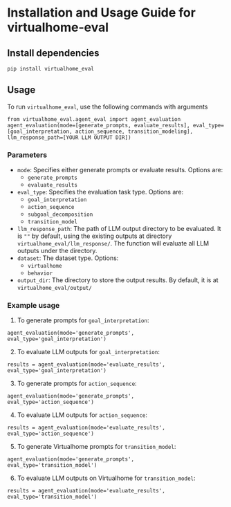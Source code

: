 # Installation and Usage Guide for virtualhome-eval


## Install dependencies
```
pip install virtualhome_eval
```

## Usage
To run `virtualhome_eval`, use the following commands with arguments
```
from virtualhome_eval.agent_eval import agent_evaluation
agent_evaluation(mode=[generate_prompts, evaluate_results], eval_type=[goal_interpretation, action_sequence, transition_modeling], llm_response_path=[YOUR LLM OUTPUT DIR])
```

### Parameters
- `mode`: Specifies either generate prompts or evaluate results. Options are:
  - `generate_prompts` 
  - `evaluate_results`
- `eval_type`: Specifies the evaluation task type. Options are:
  - `goal_interpretation`
  - `action_sequence`
  - `subgoal_decomposition`
  - `transition_model`
- `llm_response_path`: The path of LLM output directory to be evaluated. It is `""` by default, using the existing outputs at directory `virtualhome_eval/llm_response/`. The function will evaluate all LLM outputs under the directory.
- `dataset`: The dataset type. Options:
  - `virtualhome`
  - `behavior`
- `output_dir`: The directory to store the output results. By default, it is at `virtualhome_eval/output/`

### Example usage
1. To generate prompts for `goal_interpretation`:
```
agent_evaluation(mode='generate_prompts',  eval_type='goal_interpretation')
```
2. To evaluate LLM outputs for `goal_interpretation`:
```
results = agent_evaluation(mode='evaluate_results', eval_type='goal_interpretation')
```
3. To generate prompts for `action_sequence`:
```
agent_evaluation(mode='generate_prompts',  eval_type='action_sequence')
```
4. To evaluate LLM outputs for `action_sequence`:
```
results = agent_evaluation(mode='evaluate_results', eval_type='action_sequence')
```
5. To generate Virtualhome prompts for `transition_model`:
```
agent_evaluation(mode='generate_prompts',  eval_type='transition_model')
```
6. To evaluate LLM outputs on Virtualhome for `transition_model`:
```
results = agent_evaluation(mode='evaluate_results', eval_type='transition_model')
```